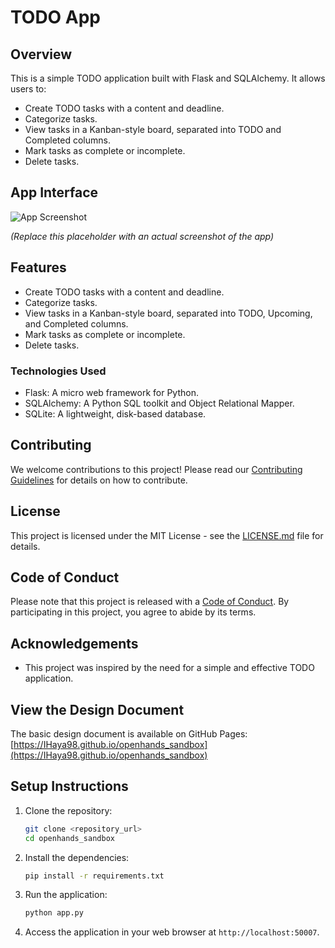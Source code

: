 # TODO App

## Overview

This is a simple TODO application built with Flask and SQLAlchemy. It allows users to:

*   Create TODO tasks with a content and deadline.
*   Categorize tasks.
*   View tasks in a Kanban-style board, separated into TODO and Completed columns.
*   Mark tasks as complete or incomplete.
*   Delete tasks.

## App Interface

![App Screenshot](doc/placeholder.png)

_(Replace this placeholder with an actual screenshot of the app)_

## Features

*   Create TODO tasks with a content and deadline.
*   Categorize tasks.
*   View tasks in a Kanban-style board, separated into TODO, Upcoming, and Completed columns.
*   Mark tasks as complete or incomplete.
*   Delete tasks.

### Technologies Used

*   Flask: A micro web framework for Python.
*   SQLAlchemy: A Python SQL toolkit and Object Relational Mapper.
*   SQLite: A lightweight, disk-based database.

## Contributing

We welcome contributions to this project! Please read our [Contributing Guidelines](CONTRIBUTING.md) for details on how to contribute.

## License

This project is licensed under the MIT License - see the [LICENSE.md](LICENSE.md) file for details.

## Code of Conduct

Please note that this project is released with a [Code of Conduct](CODE_OF_CONDUCT.md). By participating in this project, you agree to abide by its terms.

## Acknowledgements

*   This project was inspired by the need for a simple and effective TODO application.

## View the Design Document

The basic design document is available on GitHub Pages: [https://IHaya98.github.io/openhands_sandbox](https://IHaya98.github.io/openhands_sandbox)

## Setup Instructions

1.  Clone the repository:

    ```bash
    git clone <repository_url>
    cd openhands_sandbox
    ```

2.  Install the dependencies:

    ```bash
    pip install -r requirements.txt
    ```

3.  Run the application:

    ```bash
    python app.py
    ```

4.  Access the application in your web browser at `http://localhost:50007`.